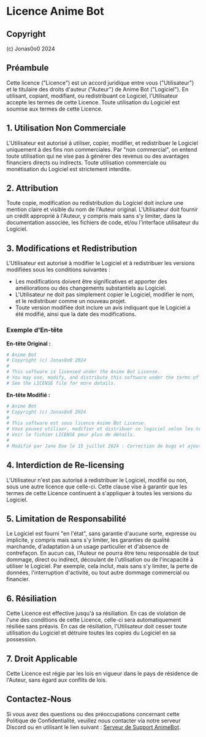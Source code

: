 
# Licence Anime Bot

## Copyright
(c) Jonas0o0 2024

## Préambule
Cette licence ("Licence") est un accord juridique entre vous ("Utilisateur") et le titulaire des droits d'auteur ("Auteur") de Anime Bot ("Logiciel"). En utilisant, copiant, modifiant, ou redistribuant ce Logiciel, l'Utilisateur accepte les termes de cette Licence. Toute utilisation du Logiciel est soumise aux termes de cette Licence.

## 1. Utilisation Non Commerciale
L'Utilisateur est autorisé à utiliser, copier, modifier, et redistribuer le Logiciel uniquement à des fins non commerciales. Par "non commercial", on entend toute utilisation qui ne vise pas à générer des revenus ou des avantages financiers directs ou indirects. Toute utilisation commerciale ou monétisation du Logiciel est strictement interdite.

## 2. Attribution
Toute copie, modification ou redistribution du Logiciel doit inclure une mention claire et visible du nom de l'Auteur original. L'Utilisateur doit fournir un crédit approprié à l'Auteur, y compris mais sans s'y limiter, dans la documentation associée, les fichiers de code, et/ou l'interface utilisateur du Logiciel.

## 3. Modifications et Redistribution
L'Utilisateur est autorisé à modifier le Logiciel et à redistribuer les versions modifiées sous les conditions suivantes :

- Les modifications doivent être significatives et apporter des améliorations ou des changements substantiels au Logiciel.
- L'Utilisateur ne doit pas simplement copier le Logiciel, modifier le nom, et le redistribuer comme un nouveau projet.
- Toute version modifiée doit inclure un avis indiquant que le Logiciel a été modifié, ainsi que la date des modifications.

### Exemple d'En-tête

**En-tête Original :**
```Python
# Anime Bot
# Copyright (c) Jonas0o0 2024
# 
# This software is licensed under the Anime Bot License.
# You may use, modify, and distribute this software under the terms of the Anime Bot License.
# See the LICENSE file for more details.
```

**En-tête Modifié :**
```Python
# Anime Bot
# Copyright (c) Jonas0o0 2024
# 
# This software est sous licence Anime Bot License.
# Vous pouvez utiliser, modifier et distribuer ce logiciel selon les termes de la licence Anime Bot License.
# Voir le fichier LICENSE pour plus de détails.
# 
# Modifié par Jane Doe le 15 juillet 2024 : Correction de bugs et ajout de nouvelles fonctionnalités.
```

## 4. Interdiction de Re-licensing
L'Utilisateur n'est pas autorisé à redistribuer le Logiciel, modifié ou non, sous une autre licence que celle-ci. Cette clause vise à garantir que les termes de cette Licence continuent à s'appliquer à toutes les versions du Logiciel.

## 5. Limitation de Responsabilité
Le Logiciel est fourni "en l'état", sans garantie d'aucune sorte, expresse ou implicite, y compris mais sans s'y limiter, les garanties de qualité marchande, d'adaptation à un usage particulier et d'absence de contrefaçon. En aucun cas, l'Auteur ne pourra être tenu responsable de tout dommage, direct ou indirect, découlant de l'utilisation ou de l'incapacité à utiliser le Logiciel. Par exemple, cela inclut, mais sans s'y limiter, la perte de données, l'interruption d'activité, ou tout autre dommage commercial ou financier.

## 6. Résiliation
Cette Licence est effective jusqu'à sa résiliation. En cas de violation de l'une des conditions de cette Licence, celle-ci sera automatiquement résiliée sans préavis. En cas de résiliation, l'Utilisateur doit cesser toute utilisation du Logiciel et détruire toutes les copies du Logiciel en sa possession.

## 7. Droit Applicable
Cette Licence est régie par les lois en vigueur dans le pays de résidence de l'Auteur, sans égard aux conflits de lois.

## Contactez-Nous
Si vous avez des questions ou des préoccupations concernant cette Politique de Confidentialité, veuillez nous contacter via notre serveur Discord ou en utilisant le lien suivant : [Serveur de Support AnimeBot](https://discord.gg/UBs3Uu2bxw).
